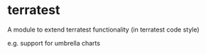 # terratest

A module to extend terratest functionality (in terratest code style)

e.g. support for umbrella charts

